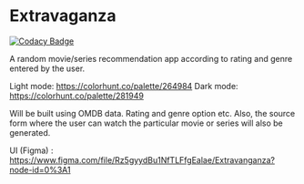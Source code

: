 # Extravaganza

[![Codacy Badge](https://app.codacy.com/project/badge/Grade/67f92738bcce4a2c83e2b0885e3bf649)](https://www.codacy.com/gh/FireQueen-3010/Extravaganza/dashboard?utm_source=github.com&utm_medium=referral&utm_content=FireQueen-3010/Extravaganza&utm_campaign=Badge_Grade)

A random movie/series recommendation app according to rating and genre entered by the user.

Light mode: https://colorhunt.co/palette/264984
Dark mode: https://colorhunt.co/palette/281949

Will be built using OMDB data.
Rating and genre option etc.
Also, the source form where the user can watch the particular movie or series will also be generated.

UI (Figma) : https://www.figma.com/file/Rz5gyydBu1NfTLFfgEalae/Extravanganza?node-id=0%3A1

